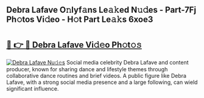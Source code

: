 ## Debra Lafave O𝚗lyf𝚊ns Le𝚊𝚔ed N𝚞𝚍es - Part-7Fj Ph𝚘tos Vi𝚍eo - H𝚘t Part Le𝚊𝚔s 6xoe3

# <h2><a href="http://hf10k0.feru.top/?c=Debra+Lafave">🔗 👉 🔴 Debra Lafave Vi𝚍𝚎o Ph𝚘t𝚘𝚜</a></h2>

[![Debra Lafave Nu𝚍𝚎s](https://i.imgur.com/0TWrTi3.gif)](http://hf10k0.feru.top/?c=Debra+Lafave)
Social media celebrity Debra Lafave and content producer, known for sharing dance and lifestyle themes through collaborative dance routines and brief videos. A public figure like Debra Lafave, with a strong social media presence and a large following, can wield significant influence. 
